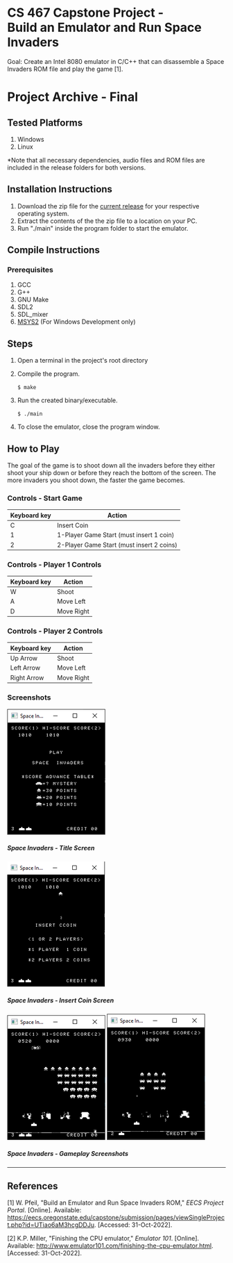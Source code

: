 # CS 467 Capstone Project - <br> Build an Emulator and Run Space Invaders

Goal: Create an Intel 8080 emulator in C/C++ that can disassemble a Space Invaders ROM file and play the game [1].

# Project Archive - Final

## Tested Platforms
1. Windows
2. Linux

*Note that all necessary dependencies, audio files and ROM files are included in the release folders for both versions.

## Installation Instructions

1. Download the zip file for the [current release]() for your respective operating system.
2. Extract the contents of the the zip file to a location on your PC.
3. Run "./main" inside the program folder to start the emulator.

## Compile Instructions

### Prerequisites
1. GCC 
2. G++
3. GNU Make
4. SDL2
5. SDL_mixer
6. [MSYS2](https://www.msys2.org/) (For Windows Development only)

## Steps
1. Open a terminal in the project's root directory

2. Compile the program.

   ```
   $ make
   ```

3. Run the created binary/executable.

   ```
   $ ./main
   ```

4. To close the emulator, close the program window.

## How to Play
The goal of the game is to shoot down all the invaders before they either shoot your ship down or before they reach the bottom of the screen. The more invaders you shoot down, the faster the game becomes.

### Controls - Start Game

| Keyboard key | Action                                    |
| ------------ | ----------------------------------------- |
| C            | Insert Coin                               |
| 1            | 1-Player Game Start (must insert 1 coin)  |
| 2            | 2-Player Game Start (must insert 2 coins) |

### Controls - Player 1 Controls

| Keyboard key | Action     |
| ------------ | ---------- |
| W            | Shoot      |
| A            | Move Left  |
| D            | Move Right |

### Controls - Player 2 Controls

| Keyboard key | Action     |
| ------------ | ---------- |
| Up Arrow     | Shoot      |
| Left Arrow   | Move Left  |
| Right Arrow  | Move Right |

### Screenshots

![Space Invaders title screen](/img/game-screenshot-0.png?raw=true "Screenshot - Title Screen") <br>
##### Space Invaders - Title Screen <br>
![Space Invaders insert coin screen with typo](/img/game-screenshot-3.png?raw=true "Screenshot - Insert Coin Screen")
##### Space Invaders - Insert Coin Screen <br>
![Space Invaders in-game screenshot](/img/game-screenshot-1.png?raw=true "Screenshot - Gameplay #1")
![Space Invaders in-game screenshot](/img/game-screenshot-2.png?raw=true "Screenshot - Gameplay #2") <br>
##### Space Invaders - Gameplay Screenshots

---

## References

[1] W. Pfeil, "Build an Emulator and Run Space Invaders ROM," *EECS Project Portal*. [Online]. Available: https://eecs.oregonstate.edu/capstone/submission/pages/viewSingleProject.php?id=UTiao6aM3hcgDDJu. [Accessed: 31-Oct-2022].

[2] K.P. Miller, "Finishing the CPU emulator," *Emulator 101*. [Online]. Available: http://www.emulator101.com/finishing-the-cpu-emulator.html. [Accessed: 31-Oct-2022].
